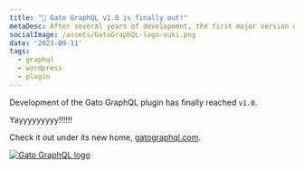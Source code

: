 ```yaml
---
title: "🎉 Gato GraphQL v1.0 is finally out!"
metaDesc: After several years of development, the first major version of the plugin is finally available.
socialImage: /assets/GatoGraphQL-logo-suki.png
date: '2023-09-11'
tags:
  - graphql
  - wordpress
  - plugin
---
```


Development of the Gato GraphQL plugin has finally reached `v1.0`.

Yayyyyyyyyy!!!!!!

Check it out under its new home, [gatographql.com](https://gatographql.com).

<a href="https://gatographql.com">![Gato GraphQL logo](/assets/GatoGraphQL-logo-suki.png)</a>
